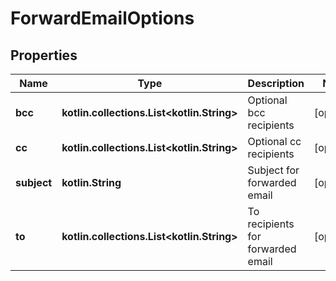 
# ForwardEmailOptions

## Properties
Name | Type | Description | Notes
------------ | ------------- | ------------- | -------------
**bcc** | **kotlin.collections.List&lt;kotlin.String&gt;** | Optional bcc recipients |  [optional]
**cc** | **kotlin.collections.List&lt;kotlin.String&gt;** | Optional cc recipients |  [optional]
**subject** | **kotlin.String** | Subject for forwarded email |  [optional]
**to** | **kotlin.collections.List&lt;kotlin.String&gt;** | To recipients for forwarded email |  [optional]



